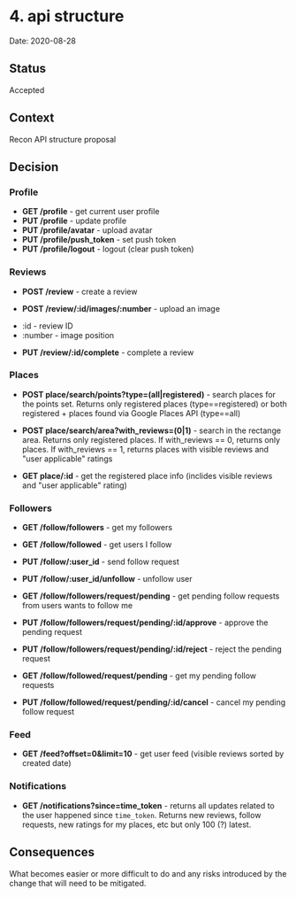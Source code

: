 # 4. api structure

Date: 2020-08-28

## Status

Accepted

## Context

Recon API structure proposal

## Decision

### Profile

* **GET /profile** - get current user profile
* **PUT /profile** - update profile
* **PUT /profile/avatar** - upload avatar
* **PUT /profile/push_token** - set push token
* **PUT /profile/logout** - logout (clear push token)


### Reviews

* **POST /review** - create a review

* **POST /review/:id/images/:number** - upload an image
- :id - review ID
- :number - image position

* **PUT /review/:id/complete** - complete a review


### Places

* **POST place/search/points?type=(all|registered)** - search places for the points set. 
Returns only registered places (type==registered) or both registered + places found via Google Places API (type==all)

* **POST place/search/area?with_reviews=(0|1)** - search in the rectange area. Returns only registered places.
If with_reviews == 0, returns only places.
If with_reviews == 1, returns places with visible reviews and "user applicable" ratings

* **GET place/:id** - get the registered place info (inclides visible reviews and "user applicable" rating)


### Followers

* **GET /follow/followers** - get my followers
* **GET /follow/followed** - get users I follow

* **PUT /follow/:user_id** - send follow request
* **PUT /follow/:user_id/unfollow** - unfollow user

* **GET /follow/followers/request/pending** - get pending follow requests from users wants to follow me

* **PUT /follow/followers/request/pending/:id/approve** - approve the pending request
* **PUT /follow/followers/request/pending/:id/reject** - reject the pending request

* **GET /follow/followed/request/pending** - get my pending follow requests
* **PUT /follow/followed/request/pending/:id/cancel** - cancel my pending follow request


### Feed

* **GET /feed?offset=0&limit=10** - get user feed (visible reviews sorted by created date)


### Notifications

* **GET /notifications?since=time_token** - returns all updates related to the user happened since `time_token`.
Returns new reviews, follow requests, new ratings for my places, etc but only 100 (?) latest. 


## Consequences

What becomes easier or more difficult to do and any risks introduced by the change that will need to be mitigated.
